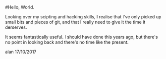 #Hello, World.

Looking over my scipting and hacking skills, I realise that I've only picked up small bits and pieces of git, and that I really need to give it the time it derserves.

It seems fantastically useful. I should have done this years ago, but there's no point in looking back and there's no time like the present.

alan 17/10/2017

